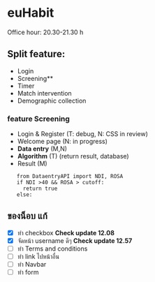 # euHabit

Office hour: 20.30-21.30 h

## Split feature:
   - Login
   - Screening**
   - Timer
   - Match intervention 
   - Demographic collection

### feature Screening
  * Login & Register (T: debug, N: CSS in review)
  * Welcome page (N: in progress)
  * **Data entry** (M,N)
  * **Algorithm** (T)
     (return result, database)
  * Result (M)
 ```
    from DataentryAPI import NDI, ROSA
    if NDI >40 && ROSA > cutoff:
      return true
    else:
  ```
  ## ของน็อบ แก้
- [X] ทำ checkbox **Check update 12.08**
- [X] จัดหน้า username ดีๆ **Check update 12.57**
- [ ] ทำ Terms and conditions
- [ ] ทำ link ไปหน้าอื่น
- [ ] ทำ Navbar
- [ ] ทำ form
